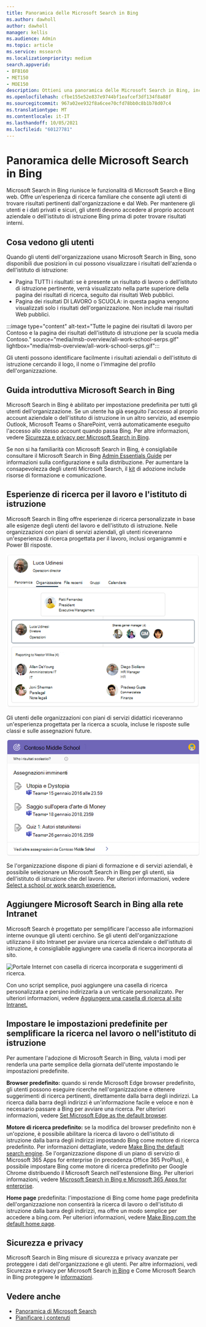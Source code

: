 ```yaml
---
title: Panoramica delle Microsoft Search in Bing
ms.author: dawholl
author: dawholl
manager: kellis
ms.audience: Admin
ms.topic: article
ms.service: mssearch
ms.localizationpriority: medium
search.appverid:
- BFB160
- MET150
- MOE150
description: Ottieni una panoramica delle Microsoft Search in Bing, inclusa l'esperienza visualizzata dagli utenti, e su come semplificare l'accesso.
ms.openlocfilehash: cfbe155e52e837e9744bf1eafcef3df134f8a88f
ms.sourcegitcommit: 967a02ee932f8a6cee70cfd78bb0c8b1b78d07c4
ms.translationtype: MT
ms.contentlocale: it-IT
ms.lasthandoff: 10/05/2021
ms.locfileid: "60127781"
---
```

# <a name="overview-of-microsoft-search-in-bing"></a>Panoramica delle Microsoft Search in Bing

Microsoft Search in Bing riunisce le funzionalità di Microsoft Search e Bing web. Offre un'esperienza di ricerca familiare che consente agli utenti di trovare risultati pertinenti dall'organizzazione e dal Web. Per mantenere gli utenti e i dati privati e sicuri, gli utenti devono accedere al proprio account aziendale o dell'istituto di istruzione Bing prima di poter trovare risultati interni.

## <a name="what-users-see"></a>Cosa vedono gli utenti

Quando gli utenti dell'organizzazione usano Microsoft Search in Bing, sono disponibili due posizioni in cui possono visualizzare i risultati dell'azienda o dell'istituto di istruzione:

- Pagina TUTTI i risultati: se è presente un risultato di lavoro o dell'istituto di istruzione pertinente, verrà visualizzato nella parte superiore della pagina dei risultati di ricerca, seguito dai risultati Web pubblici.
- Pagina dei risultati DI LAVORO o SCUOLA: in questa pagina vengono visualizzati solo i risultati dell'organizzazione. Non include mai risultati Web pubblici.

:::image type="content" alt-text="Tutte le pagine dei risultati di lavoro per Contoso e la pagina dei risultati dell'istituto di istruzione per la scuola media Contoso." source="media/msb-overview/all-work-school-serps.gif" lightbox="media/msb-overview/all-work-school-serps.gif":::

Gli utenti possono identificare facilmente i risultati aziendali o dell'istituto di istruzione cercando il logo, il nome o l'immagine del profilo dell'organizzazione.

## <a name="getting-started-with-microsoft-search-in-bing"></a>Guida introduttiva Microsoft Search in Bing

Microsoft Search in Bing è abilitato per impostazione predefinita per tutti gli utenti dell'organizzazione. Se un utente ha già eseguito l'accesso al proprio account aziendale o dell'istituto di istruzione in un altro servizio, ad esempio Outlook, Microsoft Teams o SharePoint, verrà automaticamente eseguito l'accesso allo stesso account quando passa Bing. Per altre informazioni, vedere [Sicurezza e privacy per Microsoft Search in Bing](security-for-search.md).

Se non si ha familiarità con Microsoft Search in Bing, è consigliabile consultare il Microsoft Search in Bing [Admin Essentials Guide](https://aka.ms/SearchAdminEssentials) per informazioni sulla configurazione e sulla distribuzione. Per aumentare la consapevolezza degli utenti Microsoft Search, il [kit](https://aka.ms/SearchAdoptionKit) di adozione include risorse di formazione e comunicazione.

## <a name="search-experiences-for-work-and-school"></a>Esperienze di ricerca per il lavoro e l'istituto di istruzione

Microsoft Search in Bing offre esperienze di ricerca personalizzate in base alle esigenze degli utenti del lavoro e dell'istituto di istruzione. Nelle organizzazioni con piani di servizi aziendali, gli utenti riceveranno un'esperienza di ricerca progettata per il lavoro, inclusi organigrammi e Power BI risposte.

![Screenshot dell'organigramma con tre livelli diversi.](media/work-school-search/organizational-chart.png)

Gli utenti delle organizzazioni con piani di servizi didattici riceveranno un'esperienza progettata per la ricerca a scuola, incluse le risposte sulle classi e sulle assegnazioni future.

![Screenshot of assignments answer with homework listed by due date.](media/work-school-search/school-assignment-answer.png)

Se l'organizzazione dispone di piani di formazione e di servizi aziendali, è possibile selezionare un Microsoft Search in Bing per gli utenti, sia dell'istituto di istruzione che del lavoro. Per ulteriori informazioni, vedere [Select a school or work search experience.](/microsoftsearch/select-work-school-search-experience)

## <a name="add-microsoft-search-in-bing-to-your-intranet"></a>Aggiungere Microsoft Search in Bing alla rete Intranet

Microsoft Search è progettato per semplificare l'accesso alle informazioni interne ovunque gli utenti cerchino. Se gli utenti dell'organizzazione utilizzano il sito Intranet per avviare una ricerca aziendale o dell'istituto di istruzione, è consigliabile aggiungere una casella di ricerca incorporata al sito.

![Portale Internet con casella di ricerca incorporata e suggerimenti di ricerca.](media/msb-overview/embedded-search-box-intranet.png)

Con uno script semplice, puoi aggiungere una casella di ricerca personalizzata e persino indirizzarla a un verticale personalizzato. Per ulteriori informazioni, vedere [Aggiungere una casella di ricerca al sito Intranet.](add-a-search-box-to-your-intranet-site.md)

## <a name="set-defaults-to-make-searching-work-or-school-easier"></a>Impostare le impostazioni predefinite per semplificare la ricerca nel lavoro o nell'istituto di istruzione

Per aumentare l'adozione di Microsoft Search in Bing, valuta i modi per renderla una parte semplice della giornata dell'utente impostando le impostazioni predefinite.

**Browser predefinito:** quando si rende Microsoft Edge browser predefinito, gli utenti possono eseguire ricerche nell'organizzazione e ottenere suggerimenti di ricerca pertinenti, direttamente dalla barra degli indirizzi. La ricerca dalla barra degli indirizzi è un'informazione facile e veloce e non è necessario passare a Bing per avviare una ricerca. Per ulteriori informazioni, vedere [Set Microsoft Edge as the default browser](/deployedge/edge-default-browser).

**Motore di ricerca predefinito:** se la modifica del browser predefinito non è un'opzione, è possibile abilitare la ricerca di lavoro o dell'istituto di istruzione dalla barra degli indirizzi impostando Bing come motore di ricerca predefinito. Per informazioni dettagliate, vedere [Make Bing the default search engine](set-default-search-engine.md). Se l'organizzazione dispone di un piano di servizio di Microsoft 365 Apps for enterprise (in precedenza Office 365 ProPlus), è possibile impostare Bing come motore di ricerca predefinito per Google Chrome distribuendo il Microsoft Search nell'estensione Bing. Per ulteriori informazioni, vedere [Microsoft Search in Bing e Microsoft 365 Apps for enterprise](/deployoffice/microsoft-search-bing).

**Home page** predefinita: l'impostazione di Bing come home page predefinita dell'organizzazione non consentirà la ricerca di lavoro o dell'istituto di istruzione dalla barra degli indirizzi, ma offre un modo semplice per accedere a bing.com. Per ulteriori informazioni, vedere [Make Bing.com the default home page](set-default-homepage.md).

## <a name="security-and-privacy"></a>Sicurezza e privacy

Microsoft Search in Bing misure di sicurezza e privacy avanzate per proteggere i dati dell'organizzazione e gli utenti. Per altre informazioni, vedi Sicurezza e privacy per Microsoft Search [in Bing](security-for-search.md) e Come Microsoft Search in Bing proteggere le [informazioni](https://support.microsoft.com/office/how-microsoft-search-in-bing-helps-keep-your-info-secure-cbce46ae-bb1f-4d0e-86f1-5984f4589113).

## <a name="see-also"></a>Vedere anche

- [Panoramica di Microsoft Search](overview-microsoft-search.md)
- [Pianificare i contenuti](plan-your-content.md)
